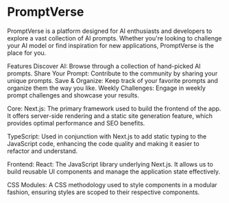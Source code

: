 # PromptVerse
PromptVerse is a platform designed for AI enthusiasts and developers to explore a vast collection of AI prompts.
Whether you're looking to challenge your AI model or find inspiration for new applications, PromptVerse is the place for you.

Features
Discover AI: Browse through a collection of hand-picked AI prompts.
Share Your Prompt: Contribute to the community by sharing your unique prompts.
Save & Organize: Keep track of your favorite prompts and organize them the way you like.
Weekly Challenges: Engage in weekly prompt challenges and showcase your results.

Core:
Next.js: The primary framework used to build the frontend of the app. It offers server-side rendering and a static site generation feature, which provides optimal performance and SEO benefits.

TypeScript: Used in conjunction with Next.js to add static typing to the JavaScript code, enhancing the code quality and making it easier to refactor and understand.

Frontend:
React: The JavaScript library underlying Next.js. It allows us to build reusable UI components and manage the application state effectively.

CSS Modules: A CSS methodology used to style components in a modular fashion, ensuring styles are scoped to their respective components.
